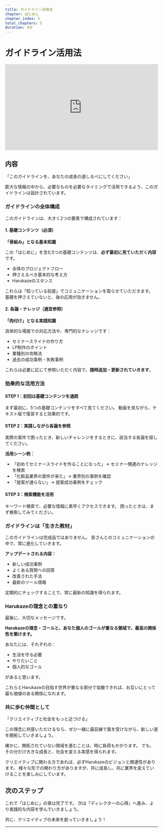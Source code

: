 ```yaml
---
title: ガイドライン活用法
chapter: はじめに
chapter_index: 5
total_chapters: 5
duration: 4分
---
```


# ガイドライン活用法

<div style="position: relative; padding-bottom: 56.25%; height: 0;"><iframe src="https://www.loom.com/embed/342c81f74a8542318e57ba831ee09f5e?sid=1805b64d-92f6-447b-b7b5-84952261af60" frameborder="0" webkitallowfullscreen mozallowfullscreen allowfullscreen style="position: absolute; top: 0; left: 0; width: 100%; height: 100%;"></iframe></div>

## 内容

「このガイドラインを、あなたの成長の道しるべにしてください」

膨大な情報の中から、必要なものを必要なタイミングで活用できるよう、このガイドラインは設計されています。

### ガイドラインの全体構成

このガイドラインは、大きく2つの要素で構成されています：

#### 1. 基礎コンテンツ（必須）
**「骨組み」となる基本知識**

この「はじめに」を含む5つの基礎コンテンツは、**必ず最初に見ていただく内容**です。

- 全体のプロジェクトフロー
- 押さえるべき基本的な考え方
- Harukazeのスタンス

これらは「知っている前提」でコミュニケーションを取らせていただきます。
基礎を押さえていないと、後の応用が効きません。

#### 2. 各論・ナレッジ（適宜参照）
**「肉付け」となる実践知識**

具体的な場面での対応方法や、専門的なナレッジです：

- セミナースライドの作り方
- LP制作のポイント
- 業種別の攻略法
- 過去の成功事例・失敗事例

これらは必要に応じて参照いただく内容で、**随時追加・更新されていきます**。

### 効果的な活用方法

#### STEP 1：初回は基礎コンテンツを通読
まず最初に、5つの基礎コンテンツをすべて見てください。
動画を見ながら、テキスト版で復習すると効果的です。

#### STEP 2：実践しながら各論を参照
実際の案件で困ったとき、新しいチャレンジをするときに、該当する各論を探してください。

**活用シーン例：**
- 「初めてセミナースライドを作ることになった」→ セミナー関連のナレッジを検索
- 「化粧品業界の案件が来た」→ 業界別の事例を確認
- 「提案が通らない」→ 提案成功事例をチェック

#### STEP 3：検索機能を活用
キーワード検索で、必要な情報に素早くアクセスできます。
困ったときは、まず検索してみてください。

### ガイドラインは「生きた教材」

このガイドラインは完成品ではありません。
皆さんとのコミュニケーションの中で、常に進化していきます。

**アップデートされる内容：**
- 新しい成功事例
- よくある質問への回答
- 改善された手法
- 最新のツール情報

定期的にチェックすることで、常に最新の知識を得られます。

### Harukazeの理念との重なり

最後に、大切なメッセージです。

**Harukazeの理念・ゴールと、あなた個人のゴールが重なる領域で、最高の関係性を築けます。**

あなたには、それぞれの：
- 生活を守る必要
- やりたいこと
- 個人的なゴール

があると思います。

これらとHarukazeの目指す世界が重なる部分で協働できれば、お互いにとって最も価値のある関係になれます。

### 共に歩む仲間として

「クリエイティブと社会をもっと近づける」

この理念に共感いただけるなら、ぜひ一緒に最前線で風を受けながら、新しい道を開拓していきましょう。

確かに、開拓されていない領域を進むことは、時に負荷もかかります。
でも、その分だけ大きな成長と、社会を変える実感を得られます。

クリエイティブに関わる方であれば、必ずHarukazeのビジョンと関連性があります。
様々な形での関わり方がありますが、共に成長し、共に業界を変えていけることを楽しみにしています。

## 次のステップ

これで「はじめに」の章は完了です。
次は「ディレクターの心得」へ進み、より実践的な内容を学んでいきましょう。

共に、クリエイティブの未来を創っていきましょう！

---

